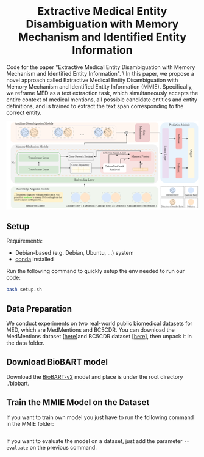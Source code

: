  <h1 align ="center"> Extractive Medical Entity Disambiguation with Memory Mechanism and Identified Entity Information </h1>
Code for the paper "Extractive Medical Entity Disambiguation with Memory Mechanism and Identified Entity Information". \
In this paper, we propose a novel approach called Extractive Medical Entity Disambiguation with Memory Mechanism and Identified Entity Information (MMIE). Specifically, we reframe MED as a text extraction task, which simultaneously accepts the entire context of medical mentions, all possible candidate entities and entity definitions, and is trained to extract the text span corresponding to the correct entity. 


![](data/repo-assets/model.png)
## Setup

Requirements:
* Debian-based (e.g. Debian, Ubuntu, ...) system 
* [conda](https://docs.conda.io/en/latest/) installed

Run the following command to quickly setup the env needed to run our code:
```bash
bash setup.sh
```

## Data Preparation
We conduct experiments on two real-world public biomedical datasets for MED, which are MedMentions and BC5CDR. You can download the MedMentions dataset [[here](https://github.com/chanzuckerberg/MedMentions)]and BC5CDR dataset [[here](http://www.biocreative.org/tasks/biocreative-v/track-3-cdr/)], then unpack it in the data folder.

## Download BioBART model
Download the [BioBART-v2](https://github.com/GanjinZero/BioBART) model and place is under the root directory ./biobart.

## Train the MMIE Model on the Dataset
If you want to train own model you just have to run the following command in the MMIE folder:
```bash

```
If you want to evaluate the model on a dataset, just add the parameter ```--evaluate``` on the previous command.

```

